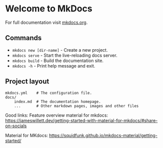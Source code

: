 # Welcome to MkDocs

For full documentation visit [mkdocs.org](https://www.mkdocs.org).

## Commands

* `mkdocs new [dir-name]` - Create a new project.
* `mkdocs serve` - Start the live-reloading docs server.
* `mkdocs build` - Build the documentation site.
* `mkdocs -h` - Print help message and exit.

## Project layout

    mkdocs.yml    # The configuration file.
    docs/
        index.md  # The documentation homepage.
        ...       # Other markdown pages, images and other files

Good links:
Feature overview material for mkdocs: <https://jameswillett.dev/getting-started-with-material-for-mkdocs/#share-on-socials>

Material for MKdocs: https://squidfunk.github.io/mkdocs-material/getting-started/
